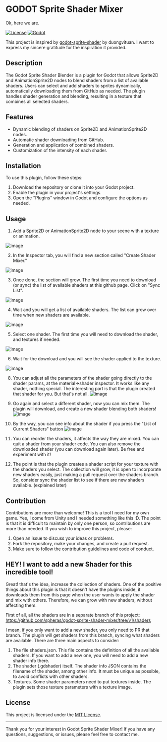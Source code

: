 # GODOT Sprite Shader Mixer
Ok, here we are.

[![License](https://img.shields.io/badge/License-MIT-blue.svg)](https://github.com/YourUsername/YourRepository/LICENSE)
[![Godot](https://img.shields.io/badge/Godot-4.1.1%2B-blueviolet)](https://godotengine.org/)

This project is inspired by [godot-sprite-shader](https://github.com/duongvituan/godot-sprite-shader) by duongvituan. I want to express my sincere gratitude for the inspiration it provided.

## Description

The Godot Sprite Shader Blender is a plugin for Godot that allows Sprite2D and AnimationSprite2D nodes to blend shaders from a list of available shaders. Users can select and add shaders to sprites dynamically, automatically downloading them from GitHub as needed. The plugin handles shader generation and blending, resulting in a texture that combines all selected shaders.

## Features

- Dynamic blending of shaders on Sprite2D and AnimationSprite2D nodes.
- Automatic shader downloading from GitHub.
- Generation and application of combined shaders.
- Customization of the intensity of each shader.

## Installation

To use this plugin, follow these steps:

1. Download the repository or clone it into your Godot project.
2. Enable the plugin in your project's settings.
3. Open the "Plugins" window in Godot and configure the options as needed.

## Usage

1. Add a Sprite2D or AnimationSprite2D node to your scene with a texture or animation.

![image](https://github.com/spheras/godot-sprite-shader-mixer/assets/3862933/fd6e12b1-b83b-4bac-b35b-46a5177dfb1c) 

2. In the Inspector tab, you will find a new section called "Create Shader Mixer."

![image](https://github.com/spheras/godot-sprite-shader-mixer/assets/3862933/02d3c151-fbf9-4133-a201-24ecc173d29b)

3. Once done, the section will grow. The first time you need to download (or sync) the list of available shaders at this github page. Click on "Sync List".

![image](https://github.com/spheras/godot-sprite-shader-mixer/assets/3862933/6481ebfb-7e5c-43bc-b2e4-ff712f7f20d8)

4. Wait and you will get a list of available shaders. The list can grow over time when new shaders are available.

![image](https://github.com/spheras/godot-sprite-shader-mixer/assets/3862933/936b2fc7-8c42-411c-8952-ade6abb2f4ba)

5. Select one shader. The first time you will need to download the shader, and textures if needed.

![image](https://github.com/spheras/godot-sprite-shader-mixer/assets/3862933/f0d3a9db-3ef9-4cc3-abb9-a7c76eab4340)

6. Wait for the download and you will see the shader applied to the texture.

![image](https://github.com/spheras/godot-sprite-shader-mixer/assets/3862933/2a5e68cc-8e49-419d-b931-0732c9425dee)

8. You can adjust all the parameters of the shader going directly to the shader params, at the material->shader inspector. It works like any shader, nothing special. The interesting part is that the plugin created that shader for you. But that's not all.
![image](https://github.com/spheras/godot-sprite-shader-mixer/assets/3862933/d01ac058-baea-4917-bb93-4ee762f4e8ec)

10. Go again and select a different shader, now you can mix them. The plugin will download, and create a new shader blending both shaders!
![image](https://github.com/spheras/godot-sprite-shader-mixer/assets/3862933/dec25c2b-7f7c-409b-ba6f-1b86a8b4c1f6)

11. By the way, you can see info about the shader if you press the "List of Current Shaders" button
![image](https://github.com/spheras/godot-sprite-shader-mixer/assets/3862933/dbd107cf-19e0-4caf-9507-7038bb90da09)

12. You can reorder the shaders, it affects the way they are mixed. You can quit a shader from your shader code. You can also remove the downloaded shader (you can download again later). Be free and experiment with it!

13. The point is that the plugin creates a shader script for your texture with the shaders you select. The collection will grow, it is open to incorporate new shaders easily, just making a pull request over the shaders branch. So, consider sync the shader list to see if there are new shaders available. (explained later)

    
## Contribution

Contributions are more than welcome! This is a tool I need for my own game.
Yes, I come from Unity and I needed something like this :D.
The point is that it is difficult to maintain by only one person, so contributions are more than needed.
If you wish to improve this project, please:

1. Open an issue to discuss your ideas or problems.
2. Fork the repository, make your changes, and create a pull request.
3. Make sure to follow the contribution guidelines and code of conduct.

## HEY! I want to add a new Shader for this incredible tool!
Great! that's the idea, increase the collection of shaders.  One of the positive things about this plugin is that it doesn't have the plugins inside, it downloads them from this page when the user wants to apply the shader and mix with others. Therefore, we can grow with new shaders, without affecting them.

First of all, all the shaders are in a separate branch of this project:
https://github.com/spheras/godot-sprite-shader-mixer/tree/v1/shaders

I mean, if you only want to add a new shader, you only need to PR that branch.
The plugin will get shaders from this branch, syncing what shaders are available. There are three main aspects to consider:

1. The file shaders.json. This file contains the definition of all the available shaders. If you want to add a new one, you will need to add a new shader info there.
2. The shader (.gdshader) itself. The shader info JSON contains the filename of the shader, among other info. It must be unique as possible, to avoid conflicts with other shaders.
3. Textures. Some shader parameters need to put textures inside. The plugin sets those texture parameters with a texture image.



## License

This project is licensed under the [MIT License](LICENSE).

---

Thank you for your interest in Godot Sprite Shader Mixer! If you have any questions, suggestions, or issues, please feel free to contact me.
